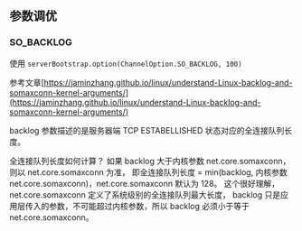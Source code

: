 ## 参数调优

### SO_BACKLOG
使用
`serverBootstrap.option(ChannelOption.SO_BACKLOG, 100)`

参考文章[https://jaminzhang.github.io/linux/understand-Linux-backlog-and-somaxconn-kernel-arguments/](https://jaminzhang.github.io/linux/understand-Linux-backlog-and-somaxconn-kernel-arguments/)

backlog 参数描述的是服务器端 TCP ESTABELLISHED 状态对应的全连接队列长度。

全连接队列长度如何计算？
如果 backlog 大于内核参数 net.core.somaxconn，则以 net.core.somaxconn 为准，
即全连接队列长度 = min(backlog, 内核参数 net.core.somaxconn)，net.core.somaxconn 默认为 128。
这个很好理解，net.core.somaxconn 定义了系统级别的全连接队列最大长度，
backlog 只是应用层传入的参数，不可能超过内核参数，所以 backlog 必须小于等于 net.core.somaxconn。









